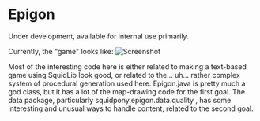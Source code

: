 # Epigon

Under development, available for internal use primarily.

Currently, the "game" looks like:
![Screenshot](https://i.imgur.com/7iOinxF.png)

Most of the interesting code here is either related to making
a text-based game using SquidLib look good, or related to
the... uh... rather complex system of procedural generation
used here. Epigon.java is pretty much a god class, but it
has a lot of the map-drawing code for the first goal. The 
data package, particularly squidpony.epigon.data.quality ,
has some interesting and unusual ways to handle content,
related to the second goal.
